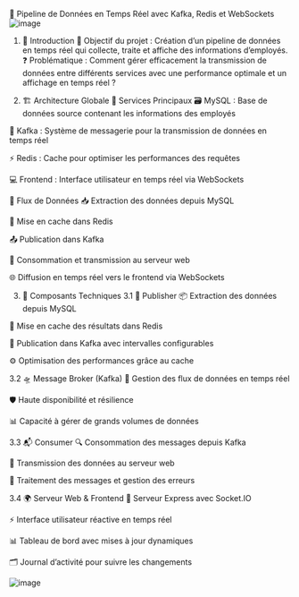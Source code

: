 🚀 Pipeline de Données en Temps Réel avec Kafka, Redis et WebSockets
![image](https://github.com/user-attachments/assets/91a8461d-1178-4caa-82a7-10cbb9527801)

1. 📘 Introduction
🎯 Objectif du projet : Création d’un pipeline de données en temps réel qui collecte, traite et affiche des informations d’employés.
❓ Problématique : Comment gérer efficacement la transmission de données entre différents services avec une performance optimale et un affichage en temps réel ?

2. 🏗️ Architecture Globale
🔧 Services Principaux
🗃️ MySQL : Base de données source contenant les informations des employés

📨 Kafka : Système de messagerie pour la transmission de données en temps réel

⚡ Redis : Cache pour optimiser les performances des requêtes

💻 Frontend : Interface utilisateur en temps réel via WebSockets

🔄 Flux de Données
📥 Extraction des données depuis MySQL

🧠 Mise en cache dans Redis

📤 Publication dans Kafka

📡 Consommation et transmission au serveur web

🌐 Diffusion en temps réel vers le frontend via WebSockets

3. 🧩 Composants Techniques
3.1 📝 Publisher
📦 Extraction des données depuis MySQL

🧰 Mise en cache des résultats dans Redis

📣 Publication dans Kafka avec intervalles configurables

⚙️ Optimisation des performances grâce au cache

3.2 🛸 Message Broker (Kafka)
🔄 Gestion des flux de données en temps réel

🛡️ Haute disponibilité et résilience

📊 Capacité à gérer de grands volumes de données

3.3 📬 Consumer
🔍 Consommation des messages depuis Kafka

🧭 Transmission des données au serveur web

🧹 Traitement des messages et gestion des erreurs

3.4 🌍 Serveur Web & Frontend
🧠 Serveur Express avec Socket.IO

⚡ Interface utilisateur réactive en temps réel

📊 Tableau de bord avec mises à jour dynamiques

🗂️ Journal d’activité pour suivre les changements

![image](https://github.com/user-attachments/assets/1327fae9-4577-495a-b0d6-ab1312e3bf8e)


